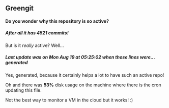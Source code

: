 ## Greengit

#### Do you wonder why this repository is so active?

##### After all it has 4521 commits!

But is it *really* active? Well...

##### Last update was on Mon Aug 19 at 05:25:02 when those lines were... generated

Yes, generated, because it certainly helps a lot to have such an active repo!

Oh and there was **53%** disk usage on the machine
where there is the cron updating this file.

Not the best way to monitor a VM in the cloud but it works! :)
